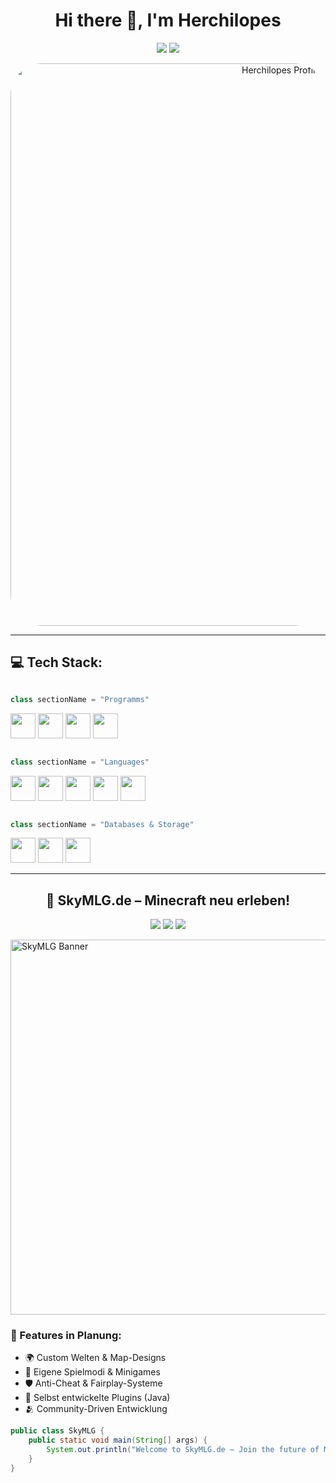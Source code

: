 <h1 align="center">Hi there 👋, I'm Herchilopes</h1>

<p align="center">
  <img src="https://img.shields.io/badge/Developer%20Program%20Member-blue?style=for-the-badge&logo=github" />
  <img src="https://img.shields.io/badge/PRO-purple?style=for-the-badge&logo=github" />
</p>

<p align="center">
  <img src="https://i.imgur.com/YZt2GxF.png" width="900" alt="Herchilopes Profile Picture" style="border-radius: 50px;" />
</p>

---

## 💻 Tech Stack:
```python

class sectionName = "Programms"

```

<p align="left"> <img src="https://cdn.jsdelivr.net/gh/devicons/devicon/icons/intellij/intellij-original.svg" width="40" height="40" /> <img src="https://cdn.jsdelivr.net/gh/devicons/devicon/icons/vscode/vscode-original.svg" width="40" height="40" /> <img src="https://cdn.jsdelivr.net/gh/devicons/devicon/icons/cloudflare/cloudflare-original.svg" width="40" height="40" /> <img src="https://cdn.jsdelivr.net/gh/devicons/devicon/icons/github/github-original.svg" width="40" height="40" /> </p>

```python

class sectionName = "Languages"

```

<p align="left">
  <img src="https://cdn.jsdelivr.net/gh/devicons/devicon/icons/java/java-original.svg" width="40" height="40" />
  <img src="https://cdn.jsdelivr.net/gh/devicons/devicon/icons/html5/html5-original.svg" width="40" height="40" />
  <img src="https://cdn.jsdelivr.net/gh/devicons/devicon/icons/php/php-original.svg" width="40" height="40" />
  <img src="https://cdn.jsdelivr.net/gh/devicons/devicon/icons/python/python-original.svg" width="40" height="40" />
  <img src="https://cdn.jsdelivr.net/gh/devicons/devicon/icons/nodejs/nodejs-original.svg" width="40" height="40" />
</p>

```python

class sectionName = "Databases & Storage"

```

<p align="left">
  <img src="https://cdn.jsdelivr.net/gh/devicons/devicon/icons/mysql/mysql-original.svg" width="40" height="40" />
  <img src="https://cdn.jsdelivr.net/gh/devicons/devicon/icons/mariadb/mariadb-original.svg" width="40" height="40" />
  <img src="https://cdn.jsdelivr.net/gh/devicons/devicon/icons/yaml/yaml-original.svg" width="40" height="40" />
</p>

---

<h2 align="center">🌌 SkyMLG.de – Minecraft neu erleben!</h2>

<p align="center">
  <img src="https://img.shields.io/badge/Status-Online-limegreen?style=for-the-badge" />
  <img src="https://img.shields.io/badge/Minecraft%20Version-1.8%2B-55FFFF?style=for-the-badge" />
  <img src="https://img.shields.io/badge/Server--IP-skymlg.de-55FFFF?style=for-the-badge" />
</p>

<img src="https://i.imgur.com/HRbNCgO.png" width="600" alt="SkyMLG Banner" />
</p>

### 🚀 Features in Planung:
- 🌍 Custom Welten & Map-Designs
- 🧱 Eigene Spielmodi & Minigames
- 🛡️ Anti-Cheat & Fairplay-Systeme
- 🔧 Selbst entwickelte Plugins (Java)
- 🫂 Community-Driven Entwicklung

```java
public class SkyMLG {
    public static void main(String[] args) {
        System.out.println("Welcome to SkyMLG.de – Join the future of Minecraft servers!");
    }
}
```
